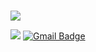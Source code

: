 ###

![](https://github-readme-stats.vercel.app/api?username=MythologyJH)


![](https://img.shields.io/badge/Discord-MythologyJH%230312-orange)
 [![Gmail Badge](https://img.shields.io/badge/Gmail-d14836?style=flat-square&logo=Gmail&logoColor=white&link=mailto:mousepixz@gmail.com)](mailto:mousepixz@gmail.com)
 
